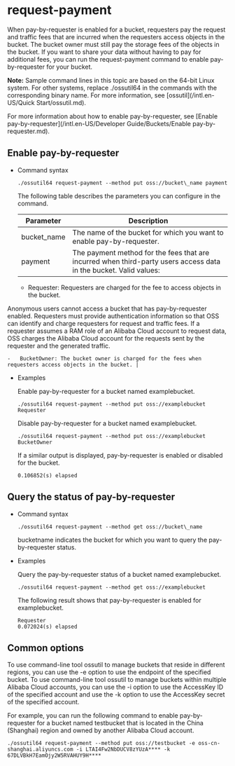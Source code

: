# request-payment

When pay-by-requester is enabled for a bucket, requesters pay the request and traffic fees that are incurred when the requesters access objects in the bucket. The bucket owner must still pay the storage fees of the objects in the bucket. If you want to share your data without having to pay for additional fees, you can run the request-payment command to enable pay-by-requester for your bucket.

**Note:** Sample command lines in this topic are based on the 64-bit Linux system. For other systems, replace ./ossutil64 in the commands with the corresponding binary name. For more information, see [ossutil](/intl.en-US/Quick Start/ossutil.md).

For more information about how to enable pay-by-requester, see [Enable pay-by-requester](/intl.en-US/Developer Guide/Buckets/Enable pay-by-requester.md).

## Enable pay-by-requester

-   Command syntax

    ```
    ./ossutil64 request-payment --method put oss://bucket\_name payment
    ```

    The following table describes the parameters you can configure in the command.

    |Parameter|Description|
    |---------|-----------|
    |bucket\_name|The name of the bucket for which you want to enable pay-by-requester.|
    |payment|The payment method for the fees that are incurred when third-party users access data in the bucket. Valid values:

    -   Requester: Requesters are charged for the fee to access objects in the bucket.

Anonymous users cannot access a bucket that has pay-by-requester enabled. Requesters must provide authentication information so that OSS can identify and charge requesters for request and traffic fees. If a requester assumes a RAM role of an Alibaba Cloud account to request data, OSS charges the Alibaba Cloud account for the requests sent by the requester and the generated traffic.

    -   BucketOwner: The bucket owner is charged for the fees when requesters access objects in the bucket. |

-   Examples

    Enable pay-by-requester for a bucket named examplebucket.

    ```
    ./ossutil64 request-payment --method put oss://examplebucket Requester
    ```

    Disable pay-by-requester for a bucket named examplebucket.

    ```
    ./ossutil64 request-payment --method put oss://examplebucket BucketOwner
    ```

    If a similar output is displayed, pay-by-requester is enabled or disabled for the bucket.

    ```
    0.106852(s) elapsed
    ```


## Query the status of pay-by-requester

-   Command syntax

    ```
    ./ossutil64 request-payment --method get oss://bucket\_name
    ```

    bucketname indicates the bucket for which you want to query the pay-by-requester status.

-   Examples

    Query the pay-by-requester status of a bucket named examplebucket.

    ```
    ./ossutil64 request-payment --method get oss://examplebucket
    ```

    The following result shows that pay-by-requester is enabled for examplebucket.

    ```
    Requester
    0.072024(s) elapsed
    ```


## Common options

To use command-line tool ossutil to manage buckets that reside in different regions, you can use the -e option to use the endpoint of the specified bucket. To use command-line tool ossutil to manage buckets within multiple Alibaba Cloud accounts, you can use the -i option to use the AccessKey ID of the specified account and use the -k option to use the AccessKey secret of the specified account.

For example, you can run the following command to enable pay-by-requester for a bucket named testbucket that is located in the China \(Shanghai\) region and owned by another Alibaba Cloud account.

```
./ossutil64 request-payment --method put oss://testbucket -e oss-cn-shanghai.aliyuncs.com -i LTAI4Fw2NbDUCV8zYUzA**** -k 67DLVBkH7EamOjy2W5RVAHUY9H****
```

